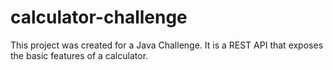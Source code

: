 # calculator-challenge
This project was created for a Java Challenge. It is a REST API that exposes the basic features of a calculator.
